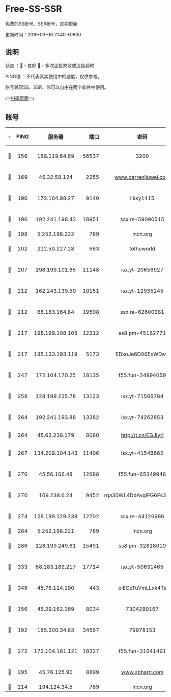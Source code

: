 # Free-SS-SSR

免费的SS账号、SSR账号，定期更新

更新时间：2019-03-06 21:40 +0800

## 说明

状态     ：🙂 - 良好 🙁 - 多次连接失败或连接超时

PING值   ：不代表真实使用中的速度，仅供参考。

账号兼容SS、SSR，你可以自由在两个软件中使用。

👉[扫码页面](https://liesauer.github.io/Free-SS-SSR/)👈

## 账号

|-|PING|服务器|端口|密码|加密方式|区域|
|:----:|:----:|:-----:|-----:|:----:|:----:|:----:|
|🙂|156|188.119.64.89|56537|3200|aes-256-cfb|RU|
|🙂|169|45.32.58.124|2255|www.darrenliuwei.com|aes-256-cfb|JP|
|🙂|196|172.104.98.27|9140|likky1415|aes-256-cfb|JP|
|🙂|196|192.241.198.43|18951|ssx.re-59090515|aes-256-cfb|US|
|🙂|198|5.252.198.222|789|lncn.org|rc4|JP|
|🙂|202|212.50.227.28|663|totheworld|aes-256-cfb|US|
|🙂|207|198.199.101.65|11148|isx.yt-20656927|aes-256-cfb|US|
|🙂|212|162.243.139.50|10151|isx.yt-12935245|aes-256-cfb|US|
|🙂|212|68.183.164.84|19508|ssx.re-62600281|aes-256-cfb|US|
|🙂|217|198.199.108.105|12312|ss8.pm-45162771|aes-256-cfb|US|
|🙂|217|185.133.193.119|5173|EDknJe6D06EoWDaw|aes-256-cfb|US|
|🙂|247|172.104.170.25|18135|f55.fun-24994059|aes-256-cfb|SG|
|🙂|258|128.199.225.78|13123|isx.yt-71566784|aes-256-cfb|SG|
|🙂|264|192.241.193.86|13362|isx.yt-74262653|aes-256-cfb|US|
|🙂|264|45.62.238.179|8080|http://t.cn/EGJIyrl|rc4-md5|CA|
|🙂|267|134.209.104.143|11406|isx.yt-41548662|aes-256-cfb|SG|
|🙂|270|45.56.106.48|12688|f55.fun-65349948|aes-256-cfb|US|
|🙂|270|109.238.6.24|9452|rqa30WL4DdAvgIFG6Fs3znzTa|aes-256-cfb|FR|
|🙂|274|128.199.129.239|12702|ssx.re-44126986|aes-256-cfb|SG|
|🙂|284|5.252.198.221|789|lncn.org|rc4|JP|
|🙂|286|128.199.249.61|15491|ss8.pm-32818010|aes-256-cfb|SG|
|🙂|333|68.183.189.217|17714|isx.yt-50631465|aes-256-cfb|SG|
|🙂|349|45.76.114.190|443|oiECpTuVmLLxk4Ts|aes-256-cfb|AU|
|🙂|156|46.29.162.169|8034|7304290167|aes-256-cfb|RU|
|🙂|192|185.200.34.83|34567|79978153|aes-256-cfb|US|
|🙂|272|172.104.181.121|18327|f55.fun-31641491|aes-256-cfb|SG|
|🙂|295|45.76.125.90|8899|www.sphard.com|aes-256-cfb|AU|
|🙁|214|194.124.34.5|789|lncn.org|rc4|JP|
